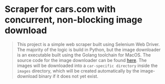 # Scraper for cars.com with concurrent, non-blocking image download

> This project is a simple web scraper built using Selenium Web Driver. The majority of the logic is build in Python, but the image downloader is an executable built using the Golang toolchain for MacOS. The source code for the image downloader can be found [here](https://github.com/chousemath/concurrent-image-download). The images will be downloaded into a `car-specific directory` inside the `images` directory, which will be created automatically by the image-download binary if it does not yet exist.